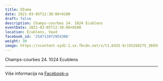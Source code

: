 ```yaml
---
title: Džuma
date: 2021-03-05T12:30:00+0100
draft: false
description: Champs-courbes 24. 1024 Ecublens
eventDate: 2021-03-05T12:30:00+0100
location: Écublens, Vaud
facebook_id: '254713972954306'
weight: 30
image: https://scontent-syd2-1.xx.fbcdn.net/v/t1.6435-9/155294275_3695079563921169_4909597834044538694_n.jpg?_nc_cat=101&ccb=1-7&_nc_sid=9e60e4&_nc_ohc=bRMPvwvVEGEQ7kNvwHtH2LY&_nc_oc=AdnuNBqVNcyc1ZS0gDALbTFYKOIJaSd48L3oUsxg65wjDaXiD-ATuiS3tOs6iEdaJy0&_nc_zt=23&_nc_ht=scontent-syd2-1.xx&edm=ABTKTjYEAAAA&_nc_gid=04aaauepj0ItLtoqG_c_vA&oh=00_AfFguk_fmbgpi_jQ3eaNrU42FyX9EUNb1PitJKIH3WuMWg&oe=6833F99B
---
```


Champs-courbes 24. 1024 Ecublens

---

Više informacija na [Facebook-u](https://facebook.com/events/254713972954306)